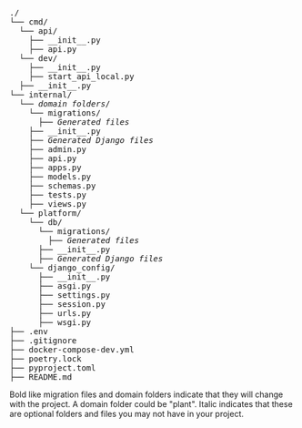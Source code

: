 
<pre>
./
└── cmd/
  └── api/
    ├── __init__.py
    ├── api.py
  └── dev/
    ├── __init__.py
    ├── start_api_local.py
  ├── __init__.py
└── internal/
  └── <i>domain folders</i>/
    └── migrations/
      ├── <i>Generated files</i>
    ├── __init__.py
    ├── <i>Generated Django files</i>
    ├── admin.py
    ├── api.py
    ├── apps.py
    ├── models.py
    ├── schemas.py
    ├── tests.py
    ├── views.py
  └── platform/
    └── db/
      └── migrations/
        ├── <i>Generated files</i>
      ├── __init__.py
      ├── <i>Generated Django files</i>
    └── django_config/
      ├── __init__.py
      ├── asgi.py
      ├── settings.py
      ├── session.py
      ├── urls.py
      ├── wsgi.py
├── .env
├── .gitignore
├── docker-compose-dev.yml
├── poetry.lock
├── pyproject.toml
├── README.md
</pre>

Bold like migration files and domain folders indicate that they will change with the project. A domain folder could be "plant". Italic indicates that these are optional folders and files you may not have in your project.
